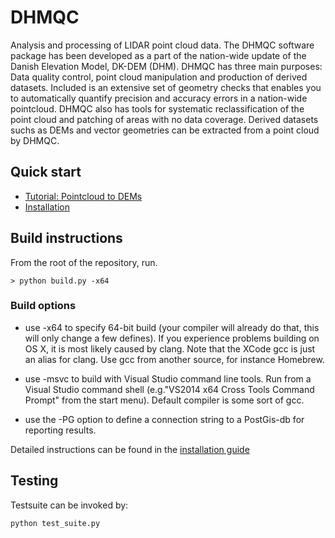 # DHMQC #

Analysis and processing of LIDAR point cloud data.
The DHMQC software package has been developed as a part of the nation-wide update of the Danish Elevation Model,
DK-DEM (DHM).
DHMQC has three main purposes: Data quality control, point cloud manipulation and production of derived datasets.
Included is an extensive set of geometry checks that enables you to automatically quantify precision and
accuracy errors in a nation-wide pointcloud.
DHMQC also has tools for systematic reclassification of the point cloud and patching of areas with no data coverage.
Derived datasets suchs as DEMs and vector geometries can be extracted from a point cloud by DHMQC.

## Quick start ##

* [Tutorial: Pointcloud to DEMs](https://github.com/Kortforsyningen/DHMQC/src/master/doc/howto_pc_to_dem.md)
* [Installation](https://github.com/Kortforsyningen/DHMQC/src/master/doc/installation.md)

## Build instructions ##

From the root of the repository, run.

```
> python build.py -x64
```

### Build options ###

* use -x64 to specify 64-bit build
(your compiler will already do that, this will only change a few defines).
If you experience problems building on OS X, it is most likely caused by clang.
Note that the XCode gcc is just an alias for clang.
Use gcc from another source, for instance Homebrew.


* use -msvc to build with Visual Studio command line tools.
  Run from a Visual Studio command shell (e.g."VS2014 x64 Cross Tools Command Prompt"
  from the start menu).
  Default compiler is some sort of gcc.

* use the -PG option to define a connection string to a PostGis-db for reporting results.

Detailed instructions can be found in the [installation guide](https://github.com/Kortforsyningen/DHMQC/src/master/doc/installation.md)


## Testing ###

Testsuite can be invoked by:

```
python test_suite.py
```
